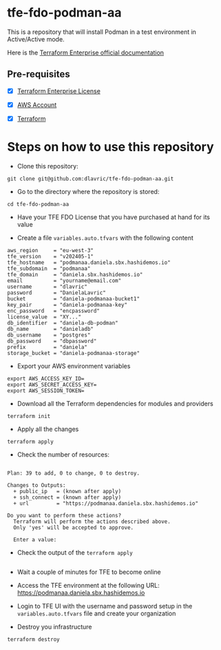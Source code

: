 # tfe-fdo-podman-aa
This is a repository that will install Podman in a test environment in Active/Active mode.


Here is the [Terraform Enterprise official documentation](https://developer.hashicorp.com/terraform/enterprise/flexible-deployments/install/podman/install)


## Pre-requisites

- [X] [Terraform Enterprise License](https://www.hashicorp.com/products/terraform/pricing)
- [X] [AWS Account](https://aws.amazon.com/free/?gclid=Cj0KCQiAy9msBhD0ARIsANbk0A9djPCZfMAnJJ22goFzJssB-b1RfMDf9XvUYa0NuQ8old01xs4u8wIaAts9EALw_wcB&trk=65c60aef-03ac-4364-958d-38c6ccb6a7f7&sc_channel=ps&ef_id=Cj0KCQiAy9msBhD0ARIsANbk0A9djPCZfMAnJJ22goFzJssB-b1RfMDf9XvUYa0NuQ8old01xs4u8wIaAts9EALw_wcB:G:s&s_kwcid=AL!4422!3!458573551357!e!!g!!aws%20account!10908848282!107577274535&all-free-tier.sort-by=item.additionalFields.SortRank&all-free-tier.sort-order=asc&awsf.Free%20Tier%20Types=*all&awsf.Free%20Tier%20Categories=*all)
- [X] [Terraform](https://www.terraform.io/downloads)


# Steps on how to use this repository

- Clone this repository:
```shell
git clone git@github.com:dlavric/tfe-fdo-podman-aa.git
```

- Go to the directory where the repository is stored:
```shell
cd tfe-fdo-podman-aa
```

- Have your TFE FDO License that you have purchased at hand for its value

- Create a file `variables.auto.tfvars` with the following content
```hcl
aws_region     = "eu-west-3"
tfe_version    = "v202405-1"
tfe_hostname   = "podmanaa.daniela.sbx.hashidemos.io"
tfe_subdomain  = "podmanaa"
tfe_domain     = "daniela.sbx.hashidemos.io"
email          = "yourname@email.com"
username       = "dlavric"
password       = "DanielaLavric"
bucket         = "daniela-podmanaa-bucket1"
key_pair       = "daniela-podmanaa-key"
enc_password   = "encpassword"
license_value  = "XY..."
db_identifier  = "daniela-db-podman"
db_name        = "danieladb"
db_username    = "postgres"
db_password    = "dbpassword"
prefix         = "daniela"
storage_bucket = "daniela-podmanaa-storage"
```

- Export your AWS environment variables
```shell
export AWS_ACCESS_KEY_ID=
export AWS_SECRET_ACCESS_KEY=
export AWS_SESSION_TOKEN=
```

- Download all the Terraform dependencies for modules and providers
```shell
terraform init
```

- Apply all the changes
```
terraform apply
```

- Check the number of resources:
```shell

Plan: 39 to add, 0 to change, 0 to destroy.

Changes to Outputs:
  + public_ip   = (known after apply)
  + ssh_connect = (known after apply)
  + url         = "https://podmanaa.daniela.sbx.hashidemos.io"

Do you want to perform these actions?
  Terraform will perform the actions described above.
  Only 'yes' will be accepted to approve.

  Enter a value: 
  ```

- Check the output of the `terraform apply`
```shell

```

- Wait a couple of minutes for TFE to become online

- Access the TFE environment at the following URL: https://podmanaa.daniela.sbx.hashidemos.io

- Login to TFE UI with the username and password setup in the `variables.auto.tfvars` file and create your organization

- Destroy you infrastructure
```shell
terraform destroy
```